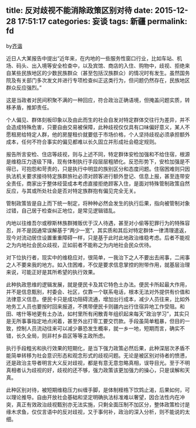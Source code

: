 title: 反对歧视不能消除政策区别对待
date: 2015-12-28 17:51:17
categories: 妄谈
tags: 新疆
permalink: fd
---
by[齐谐](http://caute.net/about/)

近日人大某报告中提出“近年来，在内地的一些服务性窗口行业，比如车站、机场、码头、出入境等安全检查中，以及宾馆、商店的入住、购物中，歧视、拒绝来自某些民族地区的少数民族群众（甚至包括汉族群众）的情况时有发生。虽然国务院及有关部门多次发文并进行专项检查纠正这类行为，但问题仍然存在，民族地区群众反应强烈。”

这是当政者对民间积聚不满的一种回应，符合政治正确语境，但掩盖问题实质，转移矛盾，推卸责任。
<!--more-->

个人偏见、群体刻板印象以及由此而生的社会自发对特定群体交往行为差异，并不会造成特殊危害，只要自由交易被保障，此种歧视仅仅具有口味偏好意义，某人不愿租房给特定人群，他的房屋租价就要低于市场价格，个人坚持歧视必须承担额外成本，任何不符合事实的偏见都难以长久固立并形成社会稳定规则。

报告所言安检、住店等歧视，则与上述不同，特定群体安检加强和不给住宿，根源是维稳压力逐级下降，现有体制执行手段层层粗陋化。反恐形势下，安检加强是不得已，可抱怨和苛责的，只是执行中明显的族别区分和态度问题。住宿困难则只因执法机关要求接待特定族群旅社必须对顾客进行额外登记、信息上报，甚至连带安全责任，商家出于整体经营成本考虑直接拒绝顾客入住，是面对特殊管制政策自然反应，与其或所处社会是否对特定族群抱有偏见完全无关。

管制政策皆是自上而下统一制定，将种种必然会发生的执行后果，指向被管制对象过错，自己居于检查纠正地位，是常见逻辑错乱。

内地以往维吾尔或穆斯林族群摊贩优于汉人待遇，甚至对小偷等犯罪行为的特殊容忍，并不是因通常误解基于“两少一宽”，其实质和其后对特定群体一律清理遣返，现今对流动居住设置重重障碍一样，只是基于此时此地政治维稳考虑。后者不能视之为内地社会民众歧视，正如前者不能称之为内地社会民众优待。

对下位执行者，现实中的维稳应对，很简单，一我治下之人不要出去闹事，二闹事之人不要来我的地方。如入住困难，不仅是要求信息掌控的附带作用，就基层治理来说，可能正好是其所希望的执行效果。

此种执政思维的逻辑发展，就是便民卡及其它特色土办法。便民卡所起最大作用，并不是信息甄别，村委会、社区，仅靠一个联系电话，根本无法对外提供有价值和法律意义信息。便民卡只是成功阻碍流通，增加出行成本，减少人员往来，比如外地务工人员也要按时回来报道，不携带便民卡则疆内出行住宿异地工作受阻。和田、喀什等地更有土办法，如村里所有闲散青年组织起来每天“政治学习”，其实只是无所事事指定地点闲着，甚至外出打零工要交罚款。手段虽简单粗暴，但目的一致，控制人员流动往来可以减少暴恐发生概率，就一乡一地，短期而言，确实不错，长久全局，则非村乡县区等等主政所虑。

执行手段粗劣和执行效果的短期化，是当下强力政策必然后果，此种深层次矛盾不能简单转移为社会意识形态和观念形式的歧视问题。无论是被区别对待者的愤懑，还是政治主导者明言大义反对歧视，都是有意无意忽略真相，误导目光。至于不明真相者认为歧视的好，歧视的还不够，强力政策该更加强力的操心，只是误解和天真。

此种区别对待，被短期维稳压力纠缠手脚，是体制桎梏下饮鸩止渴，后果如何，可以理论推导。自由开放社会基础和坚定明确执法标准难以奢望，因合法性内在冲突，真正有效政治歧视甄别亦无法实施，只剩全面压制不加区分，整体政策检讨是缘木求鱼，仅仅言语中的反对歧视，又于事何补，政治的深入分析，则不能说的太细。